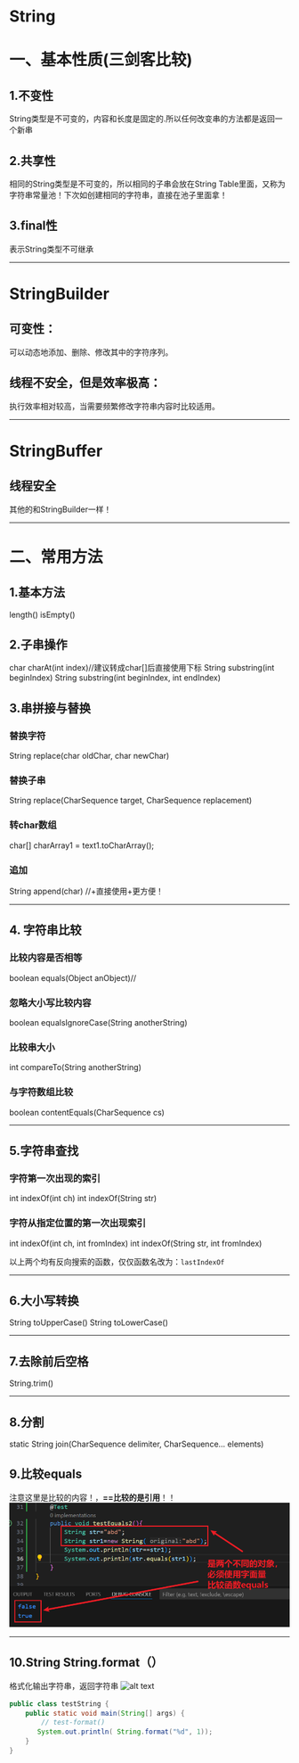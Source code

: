 # String
# 一、基本性质(三剑客比较)
## 1.不变性
String类型是不可变的，内容和长度是固定的.所以任何改变串的方法都是返回一个新串
## 2.共享性
相同的String类型是不可变的，所以相同的子串会放在String Table里面，又称为字符串常量池！下次如创建相同的字符串，直接在池子里面拿！
## 3.final性
表示String类型不可继承

----
# StringBuilder
## 可变性：
可以动态地添加、删除、修改其中的字符序列。 
## 线程不安全，但是效率极高：
执行效率相对较高，当需要频繁修改字符串内容时比较适用。

----
# StringBuffer
## 线程安全
其他的和StringBuilder一样！


---

# 二、常用方法
## 1.基本方法
length()
isEmpty()
## 2.子串操作
char charAt(int index)//建议转成char[]后直接使用下标
String substring(int beginIndex)
String substring(int beginIndex, int endIndex)

## 3.串拼接与替换
### 替换字符
String replace(char oldChar, char newChar)
### 替换子串
String replace(CharSequence target, CharSequence replacement)
### 转char数组
char[] charArray1 = text1.toCharArray();
### 追加
String append(char)
//+直接使用+更方便！

---
## 4. 字符串比较
### 比较内容是否相等
boolean equals(Object anObject)//
### 忽略大小写比较内容
boolean equalsIgnoreCase(String anotherString)
### 比较串大小
int compareTo(String anotherString)
### 与字符数组比较
boolean contentEquals(CharSequence cs)

---
## 5.字符串查找
### 字符第一次出现的索引
int indexOf(int ch)
int indexOf(String str)

### 字符从指定位置的第一次出现索引
int indexOf(int ch, int fromIndex)
int indexOf(String str, int fromIndex)

以上两个均有反向搜索的函数，仅仅函数名改为：`lastIndexOf`

---
## 6.大小写转换
String toUpperCase()
String toLowerCase()

---
## 7.去除前后空格
String.trim()

---
## 8.分割
static String join(CharSequence delimiter, CharSequence... elements)

## 9.比较equals
注意这里是比较的内容！，**==比较的是引用**！！
![alt text](../img/equals.png)

---
## 10.String String.format（）
格式化输出字符串，返回字符串
![alt text](img/String.format()格式化方法.png)
```java
public class testString {
    public static void main(String[] args) {
        // test-format()
       System.out.println( String.format("%d", 1));
    }
}


```